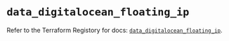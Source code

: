 # `data_digitalocean_floating_ip`

Refer to the Terraform Registory for docs: [`data_digitalocean_floating_ip`](https://registry.terraform.io/providers/digitalocean/digitalocean/2.32.0/docs/data-sources/floating_ip).
